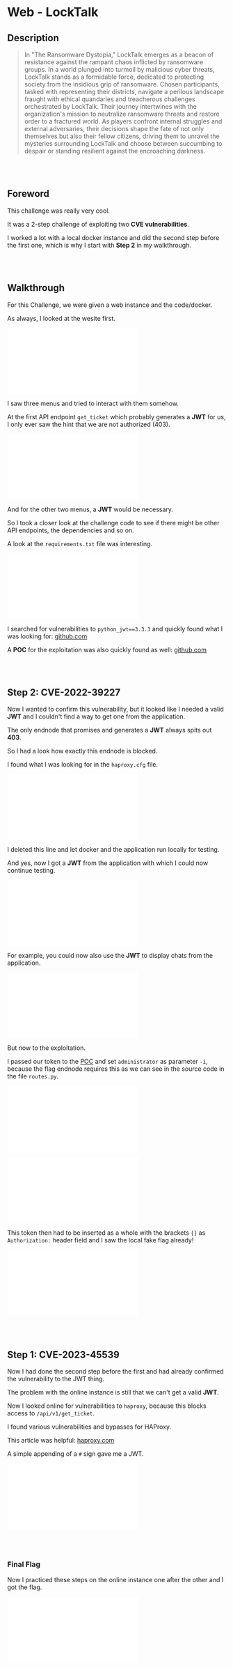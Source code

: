 # Web - LockTalk

## Description
> In "The Ransomware Dystopia," LockTalk emerges as a beacon of resistance against the rampant chaos inflicted by ransomware groups. In a world plunged into turmoil by malicious cyber threats, LockTalk stands as a formidable force, dedicated to protecting society from the insidious grip of ransomware. Chosen participants, tasked with representing their districts, navigate a perilous landscape fraught with ethical quandaries and treacherous challenges orchestrated by LockTalk. Their journey intertwines with the organization's mission to neutralize ransomware threats and restore order to a fractured world. As players confront internal struggles and external adversaries, their decisions shape the fate of not only themselves but also their fellow citizens, driving them to unravel the mysteries surrounding LockTalk and choose between succumbing to despair or standing resilient against the encroaching darkness.

<br>
<br>

## Foreword

This challenge was really very cool.

It was a 2-step challenge of exploiting two __CVE vulnerabilities__.

I worked a lot with a local docker instance and did the second step before the first one, which is why I start with __Step 2__ in my walkthrough.

<br>
<br>

## Walkthrough

For this Challenge, we were given a web instance and the code/docker.

As always, I looked at the wesite first.

![Screenshot0](./screenshots/0.md)

I saw three menus and tried to interact with them somehow.

At the first API endpoint `get_ticket` which probably generates a __JWT__ for us, I only ever saw the hint that we are not authorized (403).

![Screenshot1](./screenshots/1.md)

And for the other two menus, a __JWT__ would be necessary.

So I took a closer look at the challenge code to see if there might be other API endpoints, the dependencies and so on.

A look at the `requirements.txt` file was interesting.

![Screenshot2](./screenshots/2.md)

I searched for vulnerabilities to `python_jwt==3.3.3` and quickly found what I was looking for: [github.com](https://github.com/advisories/GHSA-5p8v-58qm-c7fp)

A __POC__ for the exploitation was also quickly found as well: [github.com](https://github.com/user0x1337/CVE-2022-39227)

<br>
<br>

## Step 2: CVE-2022-39227

Now I wanted to confirm this vulnerability, but it looked like I needed a valid __JWT__ and I couldn't find a way to get one from the application.

The only endnode that promises and generates a __JWT__ always spits out __403__.

So I had a look how exactly this endnode is blocked.

I found what I was looking for in the `haproxy.cfg` file.

![Screenshot3](./screenshots/3.md)

I deleted this line and let docker and the application run locally for testing.

And yes, now I got a __JWT__ from the application with which I could now continue testing.

![Screenshot4](./screenshots/4.md)

For example, you could now also use the __JWT__ to display chats from the application.

![Screenshot5](./screenshots/5.md)

But now to the exploitation.

I passed our token to the [POC](https://github.com/user0x1337/CVE-2022-39227) and set `administrator` as parameter `-i`, because the flag endnode requires this as we can see in the source code in the file `routes.py`.

![Screenshot6](./screenshots/6.md)


![Screenshot7](./screenshots/7.md)

This token then had to be inserted as a whole with the brackets `{}` as `Authorization:` header field and I saw the local fake flag already!

![Screenshot8](./screenshots/8.md)

<br>
<br>

## Step 1: CVE-2023-45539

Now I had done the second step before the first and had already confirmed the vulnerability to the JWT thing.

The problem with the online instance is still that we can't get a valid __JWT__.

Now I looked online for vulnerabilities to `haproxy`, because this blocks access to `/api/v1/get_ticket`.

I found various vulnerabilities and bypasses for HAProxy.

This article was helpful: [haproxy.com](https://www.haproxy.com/blog/august-2023-cve-2023-40225-empty-content-length-header-vulnerability-fixed)

A simple appending of a `#` sign gave me a JWT.

![Screenshot9](./screenshots/9.md)

<br>
<br>

### Final Flag

Now I practiced these steps on the online instance one after the other and I got the flag.

![Screenshot10](./screenshots/10.md)


